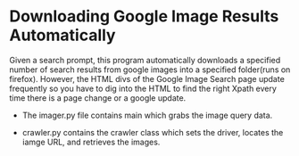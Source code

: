 # Downloading Google Image Results Automatically
Given a search prompt, this program automatically downloads a specified number of search results from google images into a specified folder(runs on firefox). However, the HTML divs of the Google Image Search page update frequently so you have to dig into the HTML to find the right Xpath every time there is a page change or a google update. 


- The imager.py file contains main which grabs the image query data. 


- crawler.py contains the crawler class which sets the driver, locates the iamge URL, and retrieves the images.

